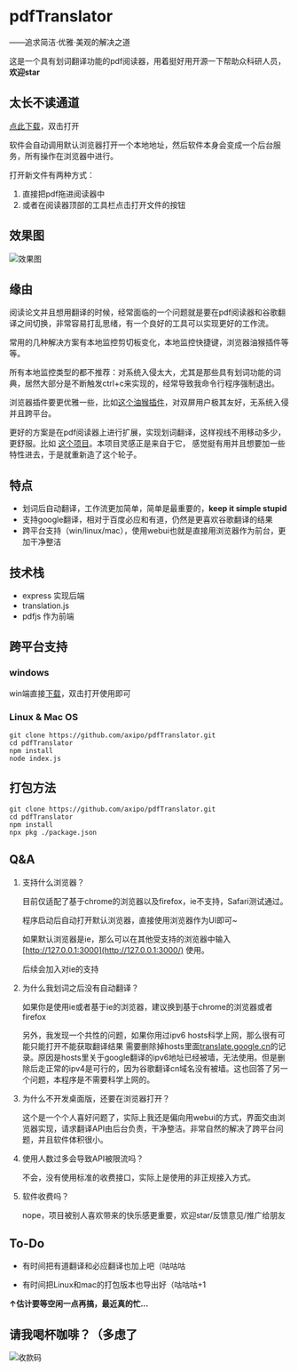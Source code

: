 # pdfTranslator

——追求简洁·优雅·美观的解决之道

这是一个具有划词翻译功能的pdf阅读器，用着挺好用开源一下帮助众科研人员，**欢迎star**

## 太长不读通道
[点此下载](https://github.com/axipo/pdfTranslator/releases)，双击打开

软件会自动调用默认浏览器打开一个本地地址，然后软件本身会变成一个后台服务，所有操作在浏览器中进行。

打开新文件有两种方式：
1. 直接把pdf拖进阅读器中
2. 或者在阅读器顶部的工具栏点击打开文件的按钮


## 效果图

![效果图](https://cdn.0x00.eu.org/d/iV0Vi3kHUe.gif)

## 缘由

阅读论文并且想用翻译的时候，经常面临的一个问题就是要在pdf阅读器和谷歌翻译之间切换，非常容易打乱思绪，有一个良好的工具可以实现更好的工作流。

常用的几种解决方案有本地监控剪切板变化，本地监控快捷键，浏览器油猴插件等等。

所有本地监控类型的都不推荐：对系统入侵太大，尤其是那些具有划词功能的词典，居然大部分是不断触发ctrl+c来实现的，经常导致我命令行程序强制退出。

浏览器插件要更优雅一些，比如[这个油猴插件](https://greasyfork.org/en/scripts/374339-google-translate-utils)，对双屏用户极其友好，无系统入侵并且跨平台。

更好的方案是在pdf阅读器上进行扩展，实现划词翻译，这样视线不用移动多少，更舒服。比如 [这个项目](https://github.com/do-something-for-fun/thesis-helper)。本项目灵感正是来自于它， 感觉挺有用并且想要加一些特性进去，于是就重新造了这个轮子。


## 特点

- 划词后自动翻译，工作流更加简单，简单是最重要的，**keep it simple stupid**
- 支持google翻译，相对于百度必应和有道，仍然是更喜欢谷歌翻译的结果
- 跨平台支持（win/linux/mac），使用webui也就是直接用浏览器作为前台，更加干净整洁


## 技术栈

- express 实现后端
- translation.js
- pdfjs 作为前端

## 跨平台支持

### windows

win端直接[下载](https://github.com/axipo/pdfTranslator/releases)，双击打开使用即可

### Linux & Mac OS

    git clone https://github.com/axipo/pdfTranslator.git
    cd pdfTranslator
    npm install
    node index.js

## 打包方法

    git clone https://github.com/axipo/pdfTranslator.git
    cd pdfTranslator
    npm install
    npx pkg ./package.json
    
## Q&A

1. 支持什么浏览器？

	目前仅适配了基于chrome的浏览器以及firefox，ie不支持，Safari测试通过。

	程序启动后自动打开默认浏览器，直接使用浏览器作为UI即可~

	如果默认浏览器是ie，那么可以在其他受支持的浏览器中输入[http://127.0.0.1:3000](http://127.0.0.1:3000/) 使用。

	后续会加入对ie的支持
 
2. 为什么我划词之后没有自动翻译？

	如果你是使用ie或者基于ie的浏览器，建议换到基于chrome的浏览器或者firefox

	另外，我发现一个共性的问题，如果你用过ipv6 hosts科学上网，那么很有可能只能打开不能获取翻译结果 需要删除掉hosts里面[translate.google.cn](http://translate.google.cn/)的记录。原因是hosts里关于google翻译的ipv6地址已经被墙，无法使用。但是删除后走正常的ipv4是可行的，因为谷歌翻译cn域名没有被墙。这也回答了另一个问题，本程序是不需要科学上网的。

3. 为什么不开发桌面版，还要在浏览器打开？

	这个是一个个人喜好问题了，实际上我还是偏向用webui的方式，界面交由浏览器实现，请求翻译API由后台负责，干净整洁。非常自然的解决了跨平台问题，并且软件体积很小。
	
4. 使用人数过多会导致API被限流吗？

	不会，没有使用标准的收费接口，实际上是使用的非正规接入方式。

5. 软件收费吗？

	nope，项目被别人喜欢带来的快乐感更重要，欢迎star/反馈意见/推广给朋友
    
## To-Do

- 有时间把有道翻译和必应翻译也加上吧（咕咕咕

- 有时间把Linux和mac的打包版本也导出好（咕咕咕+1

**↑估计要等空闲一点再搞，最近真的忙...**

## 请我喝杯咖啡？（多虑了

![收款码](https://cdn.0x00.eu.org/d/XxcO1sJGMi.png)
